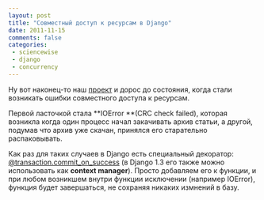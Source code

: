 ```yaml
---
layout: post
title: "Совместный доступ к ресурсам в Django"
date: 2011-11-15
comments: false
categories:
 - sciencewise
 - django
 - concurrency
---
```



Ну вот наконец-то наш <a href="http://sciencewise.info/">проект</a> и дорос до состояния, когда стали возникать ошибки совместного доступа к ресурсам.

Первой ласточкой стала **IOError **(CRC check failed), которая возникла когда один процесс начал закачивать архив статьи, а другой, подумав что архив уже скачан, принялся его старательно распаковывать.

Как раз для таких случаев в Django есть специальный декоратор: <a href="https://docs.djangoproject.com/en/dev/topics/db/transactions/#controlling-transaction-management-in-views">@transaction.commit_on_success</a> (в Django 1.3 его также можно использовать как **context manager**). Просто добавляем его к функции, и при любом возникшем внутри функции исключении (например IOError), функция будет завершаться, не сохраняя никаких измнений в базу.
